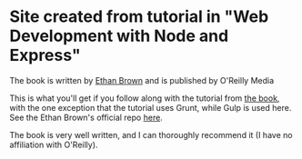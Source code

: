 # Site created from tutorial in "Web Development with Node and Express"

The book is written by [Ethan Brown](https://www.popart.com/about-us/team/ethan-brown)
and is published by O'Reilly Media

This is what you'll get if you follow along with the tutorial from [the book](http://shop.oreilly.com/product/0636920032977.do), with the one exception that the tutorial uses Grunt, while Gulp is used here. See the Ethan Brown's official repo [here](https://github.com/EthanRBrown/web-development-with-node-and-express).

The book is very well written, and I can thoroughly recommend it (I have no affiliation with O'Reilly).
